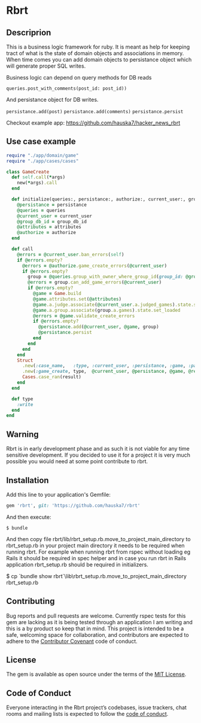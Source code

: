 # Rbrt

## Descriprion

This is a business logic framework for ruby. It is meant as help for keeping tract of what is the state of domain objects and associations in memory. When time comes you can add domain objects to persistance object which will generate proper SQL writes.

Business logic can depend on query methods for DB reads

  `queries.post_with_comments(post_id: post_id))`
  
And persistance object for DB writes.

  `persistance.add(post)`
  `persistance.add(comments)`
  `persistance.persist`
  
Checkout example app: https://github.com/hauska7/hacker_news_rbrt

## Use case example

```ruby
require "./app/domain/game"
require "./app/cases/cases"

class GameCreate
  def self.call(*args)
    new(*args).call
  end

  def initialize(queries:, persistance:, authorize:, current_user:, group_db_id:, attributes:)
    @persistance = persistance
    @queries = queries
    @current_user = current_user
    @group_db_id = group_db_id
    @attributes = attributes
    @authorize = authorize
  end

  def call
    @errors = @current_user.ban_errors(self)
    if @errors.empty?
      @errors = @authorize.game_create_errors(@current_user)
      if @errors.empty?
        group = @queries.group_with_owner_where_group_id(group_id: @group_db_id).group
        @errors = group.can_add_game_errors(@current_user)
        if @errors.empty?
          @game = Game.build
          @game.attributes.set(@attributes)
          @game.a.judge.associate(@current_user.a.judged_games).state.set_loaded
          @game.a.group.associate(group.a.games).state.set_loaded
          @errors = @game.validate_create_errors
          if @errors.empty?
            @persistance.add(@current_user, @game, group)
            @persistance.persist
          end
        end
      end
    end
    Struct
      .new(:case_name,   :type, :current_user, :persistance, :game, :page,          :success?,      :errors)
      .new(:game_create, type,  @current_user, @persistance, @game, @resolved_page, @errors.empty?, @errors).tap do |result|
      Cases.case_ran(result)
    end
  end

  def type
    :write
  end
end                
```

## Warning

Rbrt is in early development phase and as such it is not viable for any time sensitive development. If you decided to use it for a project it is very much possible you would need at some point contribute to rbrt.

## Installation

Add this line to your application's Gemfile:

```ruby
gem 'rbrt', git: 'https://github.com/hauska7/rbrt'
```

And then execute:

    $ bundle

And then copy file rbrt/lib/rbrt_setup.rb.move_to_project_main_directory to rbrt_setup.rb in your project main directory it needs to be required when running rbrt. For example when running rbrt from rspec without loading eg Rails it should be required in spec helper and in case you run rbrt in Rails application rbrt_setup.rb should be required in initializers.

   $ cp \`bundle show rbrt\`\lib\rbrt_setup.rb.move_to_project_main_directory rbrt_setup.rb

## Contributing

Bug reports and pull requests are welcome. Currently rspec tests for this gem are lacking as it is being tested through an application I am writing and this is a by product so keep that in mind. This project is intended to be a safe, welcoming space for collaboration, and contributors are expected to adhere to the [Contributor Covenant](http://contributor-covenant.org) code of conduct.

## License

The gem is available as open source under the terms of the [MIT License](https://opensource.org/licenses/MIT).

## Code of Conduct

Everyone interacting in the Rbrt project’s codebases, issue trackers, chat rooms and mailing lists is expected to follow the [code of conduct](https://github.com/hauska7/rbrt/blob/master/CODE_OF_CONDUCT.md).

